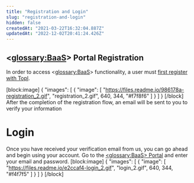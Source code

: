 ```yaml
---
title: "Registration and Login"
slug: "registration-and-login"
hidden: false
createdAt: "2021-03-22T16:32:04.887Z"
updatedAt: "2022-12-02T20:41:24.426Z"
---
```

## <<glossary:BaaS>> Portal Registration

In order to access <<glossary:BaaS>> functionality, a user must [first register with Topl](https://topl.services/signin).


[block:image]
{
  "images": [
    {
      "image": [
        "https://files.readme.io/986178a-registration_2.gif",
        "registration_2.gif",
        640,
        344,
        "#f7f8f6"
      ]
    }
  ]
}
[/block]
After the completion of the registration flow, an email will be sent to you to verify your information



# Login

Once you have received your verification email from us, you can go ahead and begin using your account. Go to the [<<glossary:BaaS>> Portal](https://beta.topl.services/) and enter your email and password. 
[block:image]
{
  "images": [
    {
      "image": [
        "https://files.readme.io/e2ccaf4-login_2.gif",
        "login_2.gif",
        640,
        344,
        "#f4f7f5"
      ]
    }
  ]
}
[/block]
